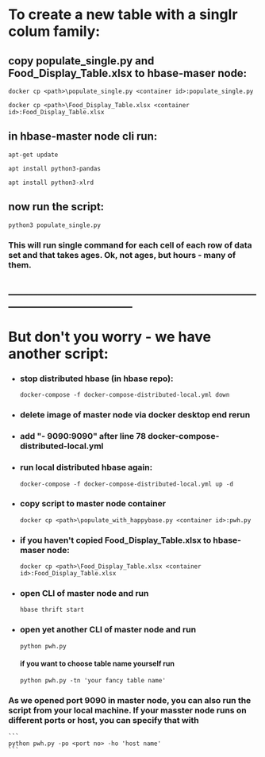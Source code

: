 # To create a new table with a singlr colum family:

### 
## copy populate_single.py and Food_Display_Table.xlsx to hbase-maser node:
```
docker cp <path>\populate_single.py <container id>:populate_single.py

docker cp <path>\Food_Display_Table.xlsx <container id>:Food_Display_Table.xlsx
 ```

## in hbase-master node cli run:
```
apt-get update

apt install python3-pandas

apt install python3-xlrd
```
## now run the script:

```
python3 populate_single.py
```

### This will run single command for each cell of each row of data set and that takes ages. Ok, not ages, but hours - many of them.

## ___________________________________________________________________________


# But don't you worry - we have another script:
-   ### stop distributed hbase (in hbase repo):
     ```
    docker-compose -f docker-compose-distributed-local.yml down
    ```
-   ### delete image of master node via docker desktop end rerun 
-   ### add "- 9090:9090" after line 78 docker-compose-distributed-local.yml
-   ### run local distributed hbase again:
    ```
    docker-compose -f docker-compose-distributed-local.yml up -d
    ```
-   ### copy script to master node container
    ```
    docker cp <path>\populate_with_happybase.py <container id>:pwh.py

    ```
-   ### if you haven't copied Food_Display_Table.xlsx to hbase-maser node:

    ```
    docker cp <path>\Food_Display_Table.xlsx <container id>:Food_Display_Table.xlsx

    ```
-   ### open CLI of master node and run
    ```
    hbase thrift start
    ```
-   ### open yet another CLI of master node and run
    ```
    python pwh.py
    ```
    #### if you want to choose table name yourself run
    ```
    python pwh.py -tn 'your fancy table name'
    ```
### As we opened port 9090 in master node, you can also run the script from your local machine. If your masster node runs on different ports or host, you can specify that with
    ```
    python pwh.py -po <port no> -ho 'host name'
    ```
